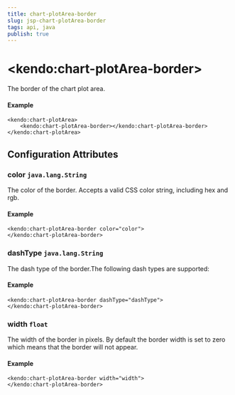 ```yaml
---
title: chart-plotArea-border
slug: jsp-chart-plotArea-border
tags: api, java
publish: true
---
```


# \<kendo:chart-plotArea-border\>

The border of the chart plot area.

#### Example
    <kendo:chart-plotArea>
        <kendo:chart-plotArea-border></kendo:chart-plotArea-border>
    </kendo:chart-plotArea>

## Configuration Attributes

### color `java.lang.String`

The color of the border. Accepts a valid CSS color string, including hex and rgb.

#### Example
    <kendo:chart-plotArea-border color="color">
    </kendo:chart-plotArea-border>

### dashType `java.lang.String`

The dash type of the border.The following dash types are supported:

#### Example
    <kendo:chart-plotArea-border dashType="dashType">
    </kendo:chart-plotArea-border>

### width `float`

The width of the border in pixels. By default the border width is set to zero which means that the border will not appear.

#### Example
    <kendo:chart-plotArea-border width="width">
    </kendo:chart-plotArea-border>

 

